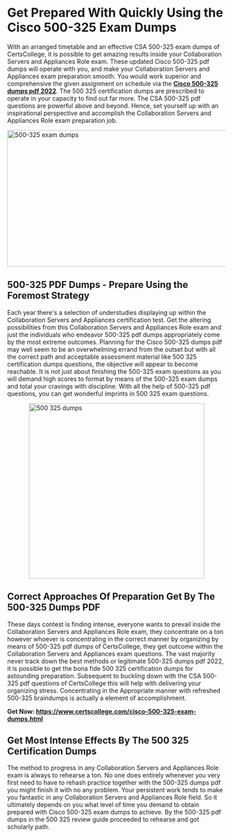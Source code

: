 <h1><strong>Get Prepared With Quickly Using the Cisco 500-325 Exam Dumps&nbsp;</strong></h1>
<p><span style="font-weight: 400;">With an arranged timetable and an effective CSA 500-325 exam dumps of CertsCollege, it is possible to get amazing results inside your Collaboration Servers and Appliances Role exam. These updated Cisco 500-325 pdf dumps will operate with you, and make your Collaboration Servers and Appliances exam preparation smooth. You would work superior and comprehensive the given assignment on schedule via the <strong><a href="https://www.certscollege.com/cisco-500-325-exam-dumps.html">Cisco 500-325 dumps pdf 2022</a></strong>. The 500 325 certification dumps are prescribed to operate in your capacity to find out far more. The CSA 500-325 pdf questions are powerful above and beyond. Hence, set yourself up with an inspirational perspective and accomplish the Collaboration Servers and Appliances Role exam preparation job.&nbsp;</span></p>
<p><span style="font-weight: 400;"><img style="display: block; margin-left: auto; margin-right: auto;" src="https://i.ibb.co/CPDK3ps/Yellow-and-Blue-Initiative-Blog-Banner.png" alt="500-325 exam dumps" width="559" height="315" /></span></p>
<h2><strong>500-325 PDF Dumps - Prepare Using the Foremost Strategy</strong></h2>
<p><span style="font-weight: 400;">Each year there's a selection of understudies displaying up within the Collaboration Servers and Appliances certification test. Get the altering possibilities from this Collaboration Servers and Appliances Role exam and just the individuals who endeavor 500-325 pdf dumps appropriately come by the most extreme outcomes. Planning for the Cisco 500-325 dumps pdf may well seem to be an overwhelming errand from the outset but with all the correct path and acceptable assessment material like 500 325 certification dumps questions, the objective will appear to become reachable. It is not just about finishing the 500-325 exam questions as you will demand high scores to format by means of the 500-325 exam dumps and total your cravings with discipline. With all the help of 500-325 pdf questions, you can get wonderful imprints in 500 325 exam questions.</span></p>
<p><span style="font-weight: 400;"><a href="https://tinyurl.com/ycdl945w"><img style="display: block; margin-left: auto; margin-right: auto;" src="https://i.ibb.co/9tMrhdY/Teacher-Appreciation-Invitation.png" alt="500 325 dumps " width="404" height="404" /></a></span></p>
<h2><strong>Correct Approaches Of Preparation Get By The 500-325 Dumps PDF</strong></h2>
<p><span style="font-weight: 400;">These days contest is finding intense, everyone wants to prevail inside the Collaboration Servers and Appliances Role exam, they concentrate on a ton however whoever is concentrating in the correct manner by organizing by means of 500-325 pdf dumps of CertsCollege, they get outcome within the Collaboration Servers and Appliances exam questions. The vast majority never track down the best methods or legitimate 500-325 dumps pdf 2022, it is possible to get the bona fide 500 325 certification dumps for astounding preparation. Subsequent to buckling down with the CSA 500-325 pdf questions of CertsCollege this will help with delivering your organizing stress. Concentrating in the Appropriate manner with refreshed 500-325 braindumps is actually a element of accomplishment.</span></p>
<p><span style="font-weight: 400;"><strong>Get Now: <a href="https://www.certscollege.com/cisco-500-325-exam-dumps.html">https://www.certscollege.com/cisco-500-325-exam-dumps.html</a></strong></span></p>
<h2><strong>Get Most Intense Effects By The 500 325 Certification Dumps</strong></h2>
<p><span style="font-weight: 400;">The method to progress in any Collaboration Servers and Appliances Role exam is always to rehearse a ton. No one does entirely whenever you very first need to have to rehash practice together with the 500-325 dumps pdf you might finish it with no any problem. Your persistent work tends to make you fantastic in any Collaboration Servers and Appliances Role field. So it ultimately depends on you what level of time you demand to obtain prepared with Cisco 500-325 exam dumps to achieve. By the 500-325 pdf dumps in the 500 325 review guide proceeded to rehearse and got scholarly path.</span></p>
